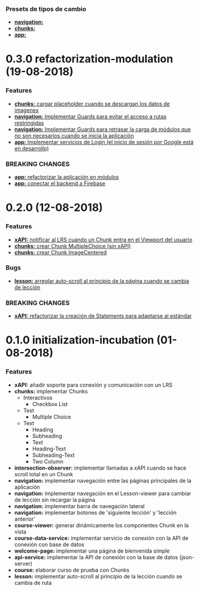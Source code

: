 ### Presets de tipos de cambio

* [**navigation:** ]()
* [**chunks:** ]()
* [**app:** ]()





# 0.3.0 refactorization-modulation (19-08-2018)

### Features
* [**chunks:** cargar placeholder cuando se descargan los datos de imagenes](https://trello.com/c/bgKZiLLk)
* [**navigation:** Implementar Guards para evitar el acceso a rutas restringidas](https://trello.com/c/8KZ2IEjx)
* [**navigation:** Implementar Guards para retrasar la carga de módulos que no son necesarios cuando se inicia la aplicación](https://trello.com/c/8KZ2IEjx)
* [**app:** Implementar servicios de Login (el inicio de sesión por Google está en desarrollo)](https://trello.com/c/oc5vTFPU)

### BREAKING CHANGES

* [**app:** refactorizar la aplicación en módulos](https://trello.com/c/g7FU9T1x)
* [**app:** conectar el backend a Firebase](https://trello.com/c/8NCy7F87)


# 0.2.0 (12-08-2018)

### Features

* [**xAPI:** notificar al LRS cuando un Chunk entra en el Viewport del usuario](https://trello.com/c/7nKOA0XQ)
* [**chunks:** crear Chunk MultipleChoice (sin xAPI)](https://trello.com/c/fPKHMg3H)
* [**chunks:** crear Chunk ImageCentered](https://trello.com/c/hPIt2Apz)

### Bugs

* [**lesson:** arreglar auto-scroll al principio de la página cuando se cambia de lección](https://trello.com/c/MGIyovOV)

### BREAKING CHANGES
* [**xAPI:** refactorizar la creación de Statements para adaptarse al estándar](https://trello.com/c/GiJIpgC4)

# 0.1.0 initialization-incubation (01-08-2018)

### Features

* **xAPI:** añadir soporte para conexión y comunicación con un LRS
* **chunks:** implementar Chunks
  * Interactivos
    * Checkbox List
  * Test
    * Multiple Choice
  * Text
    * Heading
    * Subheading
    * Text
    * Heading-Text
    * Subheading-Text
    * Two Column
* **intersection-observer:** implementar llamadas a xAPI cuando se hace scroll total en un Chunk
* **navigation:** implementar navegación entre las páginas principales de la aplicación
* **navigation:** implementar navegación en el Lesson-viewer para cambiar de lección sin recargar la página
* **navigation:** implementar barra de navegación lateral
* **navigation:** implementar botones de 'siguiente lección' y 'lección anterior'
* **course-viewer:** generar dinámicamente los componentes Chunk en la vista
* **course-data-service:** implementar servicio de conexión con la API de conexión con base de datos
* **welcome-page:** implementar una página de bienvenida simple
* **api-service:** implementar la API de conexión con la base de datos (json-server)
* **course:** elaborar curso de prueba con Chunks
* **lesson:** implementar auto-scroll al principio de la lección cuando se cambia de ruta